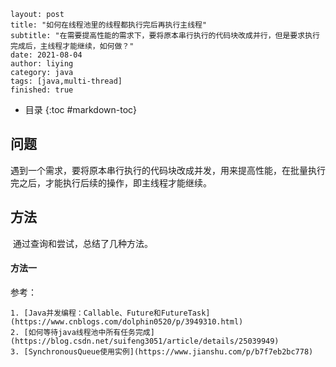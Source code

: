 ```
layout: post
title: "如何在线程池里的线程都执行完后再执行主线程"
subtitle: "在需要提高性能的需求下，要将原本串行执行的代码块改成并行，但是要求执行完成后，主线程才能继续，如何做？"
date: 2021-08-04
author: liying
category: java
tags: [java,multi-thread]
finished: true
```

* 目录
{:toc #markdown-toc}


## 问题

​	遇到一个需求，要将原本串行执行的代码块改成并发，用来提高性能，在批量执行完之后，才能执行后续的操作，即主线程才能继续。



## 方法

​	通过查询和尝试，总结了几种方法。

#### 方法一



参考：

	1. [Java并发编程：Callable、Future和FutureTask](https://www.cnblogs.com/dolphin0520/p/3949310.html)
	2. [如何等待java线程池中所有任务完成](https://blog.csdn.net/suifeng3051/article/details/25039949)
	3. [SynchronousQueue使用实例](https://www.jianshu.com/p/b7f7eb2bc778)

